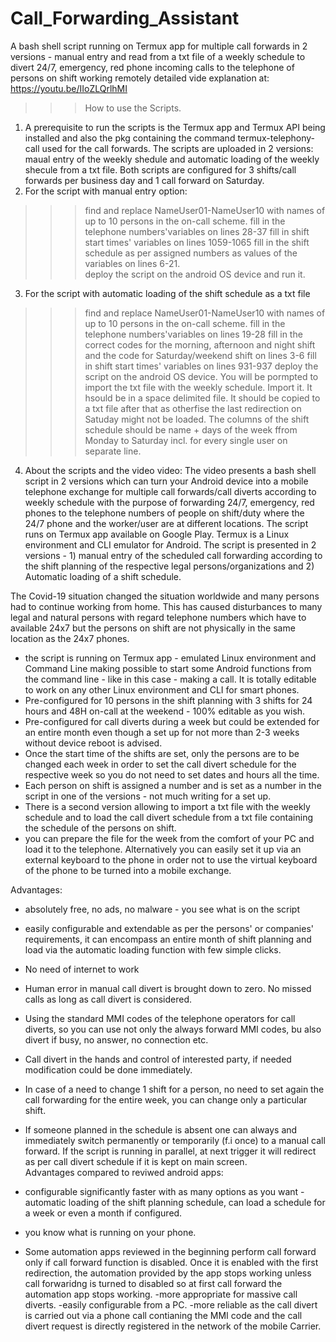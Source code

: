 # Call_Forwarding_Assistant
A bash shell script running on Termux app for multiple call forwards in 2 versions - manual entry and read from a txt file of a weekly schedule to divert 24/7, emergency, red phone incoming calls to the telephone of persons on shift working remotely 
detailed vide explanation at: https://youtu.be/IIoZLQrlhMI
>>> How to use the Scripts. 

1) A prerequisite to run the scripts is the Termux app and Termux API being installed and also the pkg containing the command termux-telephony-call used for the call forwards. 
The scripts are uploaded in 2 versions: maual entry of the weekly shedule and automatic loading of the weekly shecule from a txt file. Both scripts are configured for 3 shifts/call forwards per business day and 1 call forward on Saturday. 
2) For the script with manual entry option: 
>>> find and replace NameUser01-NameUser10 with names of up to 10 persons in the on-call scheme. 
>>> fill in the telephone numbers'variables on lines 28-37 
>>> fill in shift start times' variables on lines 1059-1065
>>> fill in the shift schedule as per assigned numbers as values of the variables on lines 6-21.  
>>> deploy the script on the android OS device and run it. 
3) For the script with automatic loading of the shift schedule as a txt file 
>>> find and replace NameUser01-NameUser10 with names of up to 10 persons in the on-call scheme. 
>>> fill in the telephone numbers'variables on lines 19-28
>>> fill in the correct codes for the morning, afternoon and night shift and the code for Saturday/weekend shift on lines 3-6
>>> fill in shift start times' variables on lines 931-937
>>> deploy the script on the android OS device. You will be pormpted to import the txt file with the weekly schedule. Import it. It hsould be in a space delimited file. It should be copied to a txt file after that as otherfise the last redirection on Satuday might not be loaded. The columns of the shift schedule should be name + days of the week ffrom Monday to Saturday incl. for every single user on separate line. 
4) About the scripts and the video video: 
The video presents a bash shell script in 2 versions which can turn your Android device into a  mobile telephone exchange for multiple call forwards/call diverts according to weekly schedule with the purpose of forwarding 24/7, emergency, red phones to the telephone numbers of people on shift/duty where the 24/7 phone and the worker/user are at different locations. The script runs on Termux app available on Google Play. Termux is a Linux environment and CLI emulator for Android. The script is presented in 2 versions - 1) manual entry of the scheduled call forwarding according to the shift planning of the respective legal persons/organizations and 2) Automatic loading of a shift schedule. 

The Covid-19 situation changed the situation worldwide and many persons had to continue working from home. This has caused disturbances to many legal and natural persons with regard telephone numbers which have to available 24x7 but the persons on shift are not physically in the same location as the 24x7 phones. 

- the script is running on Termux app - emulated Linux environment and Command Line making possible to start some Android functions from the command line - like in this case - making a call. It is totally editable to work on any other Linux environment and CLI for smart phones. 
- Pre-configured for 10 persons in the shift planning with 3 shifts for 24 hours and 48H on-call at the weekend - 100% editable as you wish.   
- Pre-configured for call diverts during a week but could be extended for an entire month even though a set up for not more than 2-3 weeks without device reboot is advised.  
- Once the start time of the shifts are set, only the persons are to be changed each week in order to set the call divert schedule for the respective week so you do not need to set dates and hours all the time.  
- Each person on shift is assigned a number and is set as a number in the script in one of the versions  - not much writing for a set up.   
- There is a second version allowing to import a txt file with the weekly schedule and to load the call divert schedule from a txt file containing the schedule of the persons on shift. 
- you can prepare the file for the week from the comfort of your PC and load it to the telephone. Alternatively you can easily set it up via an external keyboard to the phone in order not to use the virtual keyboard of the phone to be turned into a mobile exchange.      

Advantages: 

- absolutely free, no ads, no malware  - you see what is on the script 
- easily configurable and extendable as per the persons' or companies' requirements, it can encompass an entire month of shift planning and load via the automatic loading function with few simple clicks. 
- No need of internet to work 
- Human error in manual call divert is brought down to zero. No missed calls as long as call divert is considered. 
- Using the standard MMI codes of the telephone operators for call diverts, so you can use not only the always forward MMI codes, bu also divert if busy, no answer, no connection etc. 
- Call divert in the hands and control of interested party, if needed modification could be done immediately. 
- In case of a need to change 1 shift for a person, no need to set again the call forwarding for the entire week, you can change only a particular 
shift. 
- If someone planned in the schedule is absent one can always and immediately switch permanently or temporarily (f.i once) to a manual call forward. If the script is  running in parallel, at next trigger it will redirect as per call divert schedule if it is kept on main screen.  
Advantages compared to reviwed android apps: 

- configurable significantly faster with as many options as you want
-automatic loading of the shift planning schedule, can load a schedule for a week or even a month if configured.  
- you know what is running on your phone. 
- Some automation apps reviewed in the beginning perform call forward only if call forward function is disabled. Once it is enabled with the first redirection, the automation provided by the app stops working unless call forwaridng is turned to disabled so at first call forward the automation app stops working.
-more appropriate for massive call diverts.
-easily configurable from a PC.
-more reliable as the call divert is carried out via a phone call contianing the MMI code and the call divert request is directly registered in the network of the mobile Carrier.
